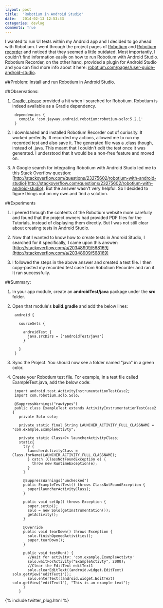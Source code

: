 ```yaml
---
layout: post
title:  "Robotium in Android Studio"
date:   2014-02-13 12:53:33
categories: devlog
comments: True
---
```


I wanted to run UI tests within my Android app and I decided to go ahead with Robotium. I went through the project pages of [Robotium](https://code.google.com/p/robotium/) and [Robotium recorder](http://robotium.com/) and noticed that they seemed a little outdated. Most importantly, I couldn't find information easily on how to run Robotium with Android Studio. Robotium Recorder, on the other hand, provided a plugin for Android Studio and you can find more info about it here: [robotium.com/pages/user-guide-android-studio](http://robotium.com/pages/user-guide-android-studio).


##Problem:
Install and run Robotium in Android Studio.

##Observations:

1. [Gradle, please](http://gradleplease.appspot.com/) provided a hit when I searched for Robotium. Robotium is indeed available as a Gradle dependency.

        dependencies {
          compile 'com.jayway.android.robotium:robotium-solo:5.2.1'
        }


2. I downloaded and installed Robotium Recorder out of curiosity. It worked perfectly. It recorded my actions, allowed me to run my recorded test and also save it. The generated file was a .class though, instead of .java. This meant that I couldn't edit the test once it was generated. I understood that it would be a non-free feature and moved on.

3. A Google search for integrating Robotium with Android Studio led me to this Stack Overflow question: [http://stackoverflow.com/questions/23275602/robotium-with-android-studio](http://stackoverflow.com/questions/23275602/robotium-with-android-studio). But the answer wasn't very helpful. So I decided to figure things out on my own and find a solution.

##Experiments

1. I peered through the contents of the Robotium website more carefully and found that the project owners had provided PDF files for the Tutorials, instead of displaying them directly. But I was not still clear about creating tests in Android Studio.

2. Now that I wanted to know how to create tests in Android Studio, I searched for it specifically, I came upon this answer: [http://stackoverflow.com/a/20348909/568169](http://stackoverflow.com/a/20348909/568169)

3. I followed the steps in the above answer and created a test file. I then copy-pasted my recorded test case from Robotium Recorder and ran it. It ran successfully.

##Summary:
1. In your app module, create an **androidTest/java** package under the **src**  folder.
2. Open that module's **build.gradle** and add the below lines:

        android {
          
          sourceSets {
            
            androidTest {
              java.srcDirs = ['androidTest/java']
            }
            
          }
        }

3. Sync the Project. You should now see a folder named "java" in a green color.
4. Create your Robotium test file. For example, in a test file called ExampleTest.java, add the below code:

        import android.test.ActivityInstrumentationTestCase2;
        import com.robotium.solo.Solo;

        @SuppressWarnings("rawtypes")
        public class ExampleTest extends ActivityInstrumentationTestCase2 {
          private Solo solo;
          
          private static final String LAUNCHER_ACTIVITY_FULL_CLASSNAME = "com.example.ExampleActivty";
          
          private static Class<?> launcherActivityClass;
          static{
            try {
              launcherActivityClass = Class.forName(LAUNCHER_ACTIVITY_FULL_CLASSNAME);
              } catch (ClassNotFoundException e) {
                throw new RuntimeException(e);
              }
            }
            
            @SuppressWarnings("unchecked")
            public ExampleTestTest() throws ClassNotFoundException {
              super(launcherActivityClass);
            }
            
            public void setUp() throws Exception {
              super.setUp();
              solo = new Solo(getInstrumentation());
              getActivity();
            }
            
            @Override
            public void tearDown() throws Exception {
              solo.finishOpenedActivities();
              super.tearDown();
            }
            
            public void testRun() {
              //Wait for activity: 'com.example.ExampleActivty'
              solo.waitForActivity("ExampleActivty", 2000);
              //Clear the EditText editText1
              solo.clearEditText((android.widget.EditText) solo.getView("editText1"));
              solo.enterText((android.widget.EditText) solo.getView("editText1"), "This is an example text");
            }
          }
          
{% include twitter_plug.html %}
